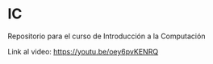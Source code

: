 # IC
Repositorio para el curso de Introducción a la Computación

Link al video: https://youtu.be/oey6pvKENRQ
